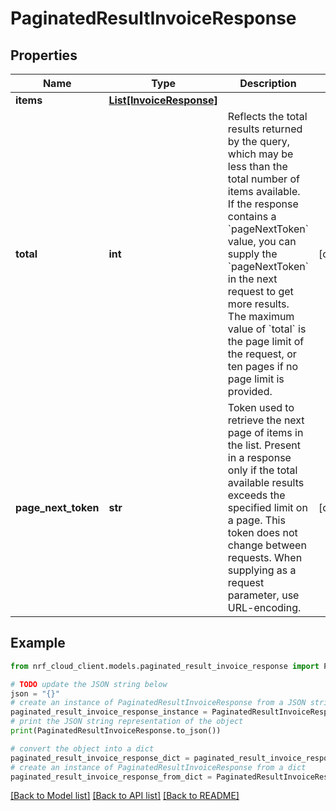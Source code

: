 # PaginatedResultInvoiceResponse


## Properties

Name | Type | Description | Notes
------------ | ------------- | ------------- | -------------
**items** | [**List[InvoiceResponse]**](InvoiceResponse.md) |  | 
**total** | **int** | Reflects the total results returned by the query, which may be less than the total number of items available. If the response contains a &#x60;pageNextToken&#x60; value, you can supply the &#x60;pageNextToken&#x60; in the next request to get more results. The maximum value of &#x60;total&#x60; is the page limit of the request, or ten pages if no page limit is provided. | [optional] 
**page_next_token** | **str** | Token used to retrieve the next page of items in the list. Present in a response only if the total available results exceeds the specified limit on a page. This token does not change between requests. When supplying as a request parameter, use URL-encoding. | [optional] 

## Example

```python
from nrf_cloud_client.models.paginated_result_invoice_response import PaginatedResultInvoiceResponse

# TODO update the JSON string below
json = "{}"
# create an instance of PaginatedResultInvoiceResponse from a JSON string
paginated_result_invoice_response_instance = PaginatedResultInvoiceResponse.from_json(json)
# print the JSON string representation of the object
print(PaginatedResultInvoiceResponse.to_json())

# convert the object into a dict
paginated_result_invoice_response_dict = paginated_result_invoice_response_instance.to_dict()
# create an instance of PaginatedResultInvoiceResponse from a dict
paginated_result_invoice_response_from_dict = PaginatedResultInvoiceResponse.from_dict(paginated_result_invoice_response_dict)
```
[[Back to Model list]](../README.md#documentation-for-models) [[Back to API list]](../README.md#documentation-for-api-endpoints) [[Back to README]](../README.md)


